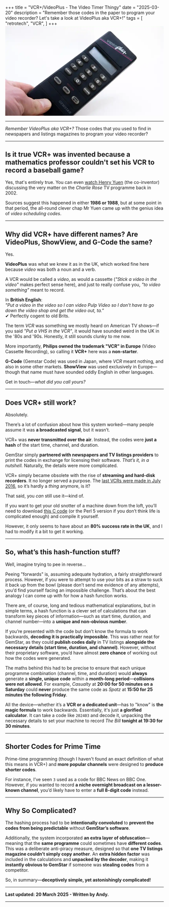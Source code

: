 +++
title = "VCR+/VideoPlus - The Video Timer Thingy"
date = "2025-03-20"
description = "Remember those codes in the paper to program your video recorder? Let's take a look at VideoPlus aka VCR+!"
tags = [
    "retrotech",
    "VCR",
]
+++
![Photograph of a Gemstar VCR+ programming remote control](/images/Gemstar-videoplus-vcrplus-remote.webp)
***

*Remember VideoPlus aka VCR+?* Those codes that you used to find in newspapers and listings magazines to program your video recorder?

---

## Is it true VCR+ was invented because a mathematics professor couldn't set his VCR to record a baseball game?

Yes, that's entirely true. You can even [watch Henry Yuen](https://charlierose.com/videos/25649) (the co-inventor) discussing the very matter on the *Charlie Rose* TV programme back in 2002.  

Sources suggest this happened in either **1986 or 1988**, but at some point in that period, the all-round clever chap Mr Yuen came up with the genius idea of *video scheduling codes*.  

---

## Why did VCR+ have different names? Are VideoPlus, ShowView, and G-Code the same?

Yes.  

**VideoPlus** was what we knew it as in the UK, which worked fine here because *video* was both a noun and a verb.  

A VCR would be called a *video*, as would a cassette (*"Stick a video in the video"* makes perfect sense here), and just to really confuse you, *"to video something"* meant to record.  

In **British English**:  
*"Put a video in the video so I can video *Pulp Video* so I don't have to go down the video shop and get the video out, ta."*  
✔ Perfectly cogent to old Brits.  

The term *VCR* was something we mostly heard on American TV shows—if you said *"Put a VHS in the VCR"*, it would have sounded weird in the UK in the '80s and '90s. Honestly, it still sounds clunky to me now.  

More importantly, **Philips owned the trademark "VCR" in Europe** (Video Cassette Recording), so calling it **VCR+** here was a **non-starter**.  

**G-Code** (Gemstar Code) was used in Japan, where *VCR* meant nothing, and also in some other markets. **ShowView** was used exclusively in Europe—though that name must have sounded oddly English in other languages.  

Get in touch—*what did you call yours?*  

---

## Does VCR+ still work?

Absolutely.  

There’s a lot of confusion about how this system worked—many people assume it was **a broadcasted signal**, but it wasn’t.  

VCR+ was **never transmitted over the air**. Instead, the codes were **just a hash** of the start time, channel, and duration.  

GemStar simply **partnered with newspapers and TV listings providers** to print the codes in exchange for licensing their software. *That’s it, in a nutshell.* Naturally, the details were more complicated.  

VCR+ simply became obsolete with the rise of **streaming and hard-disk recorders**. It no longer served a purpose. The [last VCRs were made in July 2016](https://www.bbc.co.uk/news/technology-36857370), so it’s hardly a *thing* anymore, is it?  

That said, you *can* still use it—kind of.  

If you want to get your old snotter of a machine down from the loft, you’ll need to download [this C code](https://www.cs.cmu.edu/~dst/VCRPlus+/) (or the Perl 5 version if you don’t think life is complicated enough) and compile it yourself.  

However, it only seems to have about an **80% success rate in the UK**, and I had to modify it a bit to get it working.  

---

## So, what’s this hash-function stuff?

Well, imagine trying to pee in reverse…  

Peeing "forwards" is, assuming adequate hydration, a fairly straightforward process. However, if you were to attempt to use your bits as a straw to suck it back up from the bowl (please don’t send me evidence of any attempts), you’d find yourself facing an impossible challenge. That’s about the best analogy I can come up with for how a hash function works.  

There are, of course, long and tedious mathematical explanations, but in simple terms, a hash function is a clever set of calculations that can transform key pieces of information—such as start time, duration, and channel number—into a **unique and non-obvious number**.  

If you’re presented with the code but don’t know the formula to work backwards, **decoding it is practically impossible**. This was rather neat for GemStar, as they could **publish codes daily** in TV listings **alongside the necessary details (start time, duration, and channel)**. However, without their proprietary software, you’d have almost **zero chance** of working out how the codes were generated.  

The maths behind this had to be precise to ensure that each unique programme combination (channel, time, and duration) would **always** generate a **single, unique code** within a **month-long period**—**collisions were not allowed**. For example, *Casualty* at **20:00 for 50 minutes on a Saturday** could **never** produce the same code as *Spatz* at **15:50 for 25 minutes the following Friday**.  

All the device—whether it’s a **VCR or a dedicated unit**—has to "know" is **the magic formula** to work backwards. Essentially, it's just **a glorified calculator**. It can take a code like `202403` and decode it, unpacking the necessary details to set your machine to record *The Bill* **tonight at 19:30 for 30 minutes**.  

---

## Shorter Codes for Prime Time  

Prime-time programming (though I haven't found an exact definition of what this means in VCR+) and **more popular channels** were designed to **produce shorter codes**.  

For instance, I’ve seen `3` used as a code for BBC News on BBC One. However, if you wanted to record **a niche overnight broadcast on a lesser-known channel**, you’d likely have to enter a **full 8-digit code** instead.  

---

## Why So Complicated?  

The hashing process had to be **intentionally convoluted** to **prevent the codes from being predictable** without **GemStar’s software**.  

Additionally, the system incorporated **an extra layer of obfuscation**—meaning that the **same programme** could sometimes have **different codes**. This was a deliberate anti-piracy measure, designed so that **one TV listings magazine couldn’t simply copy another**. An **extra hidden factor** was included in the calculations and **unpacked by the decoder**, making it **instantly obvious to GemStar** if someone was **stealing codes** from a competitor.  

So, in summary—**deceptively simple, yet astonishingly complicated!**  

---

**Last updated: 20 March 2025 - Written by Andy.**  

---
